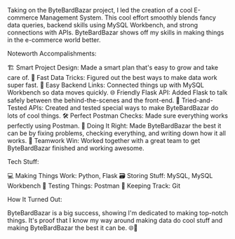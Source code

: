 Taking on the ByteBardBazar project, I led the creation of a cool E-commerce Management System. This cool effort smoothly blends fancy data queries, backend skills using MySQL Workbench, and strong connections with APIs. ByteBardBazar shows off my skills in making things in the e-commerce world better.

Noteworth Accompalishments:

🏗️ Smart Project Design: Made a smart plan that's easy to grow and take care of.
🚀 Fast Data Tricks: Figured out the best ways to make data work super fast.
🔗 Easy Backend Links: Connected things up with MySQL Workbench so data moves quickly.
🌐 Friendly Flask API: Added Flask to talk safely between the behind-the-scenes and the front-end.
🔄 Tried-and-Tested APIs: Created and tested special ways to make ByteBardBazar do lots of cool things.
🛠️ Perfect Postman Checks: Made sure everything works perfectly using Postman.
🌟 Doing It Right: Made ByteBardBazar the best it can be by fixing problems, checking everything, and writing down how it all works.
🤝 Teamwork Win: Worked together with a great team to get ByteBardBazar finished and working awesome.

Tech Stuff:

💻 Making Things Work: Python, Flask
🗃️ Storing Stuff: MySQL, MySQL Workbench
🚀 Testing Things: Postman
🔄 Keeping Track: Git

How It Turned Out:

ByteBardBazar is a big success, showing I'm dedicated to making top-notch things. It's proof that I know my way around making data do cool stuff and making ByteBardBazar the best it can be. 🌐🚀
